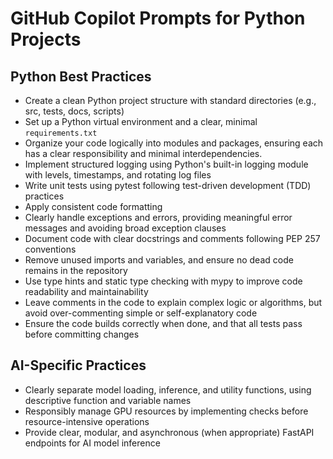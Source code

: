 # GitHub Copilot Prompts for Python Projects

## Python Best Practices

- Create a clean Python project structure with standard directories (e.g., src, tests, docs, scripts)
- Set up a Python virtual environment and a clear, minimal `requirements.txt`
- Organize your code logically into modules and packages, ensuring each has a clear responsibility and minimal interdependencies.
- Implement structured logging using Python's built-in logging module with levels, timestamps, and rotating log files
- Write unit tests using pytest following test-driven development (TDD) practices
- Apply consistent code formatting
- Clearly handle exceptions and errors, providing meaningful error messages and avoiding broad exception clauses
- Document code with clear docstrings and comments following PEP 257 conventions
- Remove unused imports and variables, and ensure no dead code remains in the repository
- Use type hints and static type checking with mypy to improve code readability and maintainability
- Leave comments in the code to explain complex logic or algorithms, but avoid over-commenting simple or self-explanatory code
- Ensure the code builds correctly when done, and that all tests pass before committing changes

## AI-Specific Practices

- Clearly separate model loading, inference, and utility functions, using descriptive function and variable names
- Responsibly manage GPU resources by implementing checks before resource-intensive operations
- Provide clear, modular, and asynchronous (when appropriate) FastAPI endpoints for AI model inference
